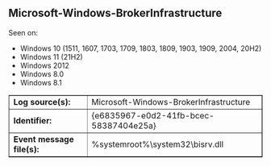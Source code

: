 ## Microsoft-Windows-BrokerInfrastructure

Seen on:
* Windows 10 (1511, 1607, 1703, 1709, 1803, 1809, 1903, 1909, 2004, 20H2)
* Windows 11 (21H2)
* Windows 2012
* Windows 8.0
* Windows 8.1

<table border="1" class="docutils">
  <tbody>
    <tr>
      <td><b>Log source(s):</b></td>
      <td>Microsoft-Windows-BrokerInfrastructure</td>
    </tr>
    <tr>
      <td><b>Identifier:</b></td>
      <td>{e6835967-e0d2-41fb-bcec-58387404e25a}</td>
    </tr>
    <tr>
      <td><b>Event message file(s):</b></td>
      <td>%systemroot%\system32\bisrv.dll</td>
    </tr>
  </tbody>
</table>

&nbsp;

